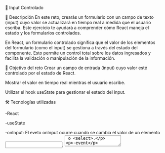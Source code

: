 📝 Input Controlado

📌 Descripción
En este reto, crearás un formulario con un campo de texto (input) cuyo valor se actualizará en tiempo real a medida que el usuario escriba. Este ejercicio te ayudará a comprender cómo React maneja el estado y los formularios controlados.

En React, un formulario controlado significa que el valor de los elementos del formulario (como el input) se gestiona a través del estado del componente. Esto permite un control total sobre los datos ingresados y facilita la validación o manipulación de la información.

🎯 Objetivo del reto
Crear un campo de entrada (input) cuyo valor esté controlado por el estado de React.

Mostrar el valor en tiempo real mientras el usuario escribe.

Utilizar el hook useState para gestionar el estado del input.


🛠️ Tecnologías utilizadas

-React

-useState

-onInput: El eveto onInput ocurre cuando se cambia el valor de un elemento <input>, <textarea> o <select>.

-event

📖 Instrucciones

Crear un estado en el componente principal utilizando useState para almacenar el valor del input.
Vincular el valor del input al estado, de modo que cada vez que el usuario escriba, el estado se actualice automáticamente.
Mostrar el valor en tiempo real en otro elemento de la interfaz (por ejemplo, un <p> o un <div>).
Aplicar estilos básicos al formulario y al input para mejorar la presentación y la experiencia del usuario.
